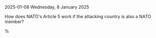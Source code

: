 2025-01-08 Wednesday,  8 January 2025

How does NATO's Article 5 work if the attacking country is also a NATO member?

%
